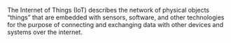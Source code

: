 The Internet of Things (IoT) describes the network of physical objects “things” that are embedded with sensors, software, and other technologies for the purpose of connecting and exchanging data with other devices and systems over the internet.



